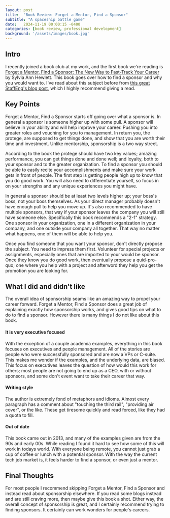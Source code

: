 ```yaml
---
layout: post
title:  "Book Review: Forget a Mentor, Find a Sponsor"
subtitle: "A spaceship battle game"
date:   2024-11-19 00:00:15 -0400
categories: [book review, professional development]
background: '/assets/images/book.jpg'
---
```


## Intro

I recently joined a book club at my work, and the first book we're reading is [Forget a Mentor, Find a Sponsor: The New Way to Fast-Track Your Career](https://app.thestorygraph.com/books/865f8716-85fa-4e89-aae0-79e110ab4486) by Sylvia Ann Hewlett. This book goes over how to find a sponsor and why you would want to. I've read about this subject before from [this great StaffEng's blog post](https://staffeng.com/guides/find-your-sponsor/), which I highly recommend giving a read.

## Key Points
Forget a Mentor, Find a Sponsor starts off going over what a sponsor is. In general a sponsor is someone higher up with some pull. A sponsor will believe in your ability and will help improve your career. Pushing you into greater roles and vouching for you to management. In return you, the protege, are supposed to get things done, and show that you are worth their time and investment. Unlike mentorship, sponsorship is a two way street.

According to the book the protege should have two key values; amazing performance, you can get things done and done well; and loyalty, both to your sponsor and to the greater organization. To find a sponsor you should be able to easily recite your accomplishments and make sure your work gets in front of people. The first step is getting people high up to know that you do good work. You will also need to differentiate yourself, so focus in on your strengths and any unique experiences you might have.

In general a sponsor should be at least two levels higher up; your boss's boss, not your boss themselves. As your direct manager probably doesn't have enough pull to help you move up. It's also recommended to have multiple sponsors, that way if your sponsor leaves the company you will still have someone else. Specifically this book recommends a "2-1" strategy. One sponsor in your organization, one in a different organization in your company, and one outside your company all together. That way no matter what happens, one of them will be able to help you. 

Once you find someone that you want your sponsor, don't directly propose the subject. You need to impress them first. Volunteer for special projects or assignments, especially ones that are imported to your would be sponsor. Once they know you do good work, then eventually propose a quid-pro-quo; one where you help with a project and afterword they help you get the promotion you are looking for.


## What I did and didn't like

The overall idea of sponsorship seams like an amazing way to propel your career forward. Forget a Mentor, Find a Sponsor does a great job of explaining exactly how sponsorship works, and gives good tips on what to do to find a sponsor. However there is many things I do not like about this book.

#### It is very executive focused
With the exception of a couple academia examples, everything in this book focuses on executives and people management. All of the stories are people who were successfully sponsored and are now a VPs or C-suite. This makes me wonder if the examples, and the underlying data, are biased. This focus on executives leaves the question of how would this work for others; most people are not going to end up as a CEO, with or without sponsors, and some don't event want to take their career that way.

#### Writing style
The author is extremely fond of metaphors and idioms. Almost every paragraph has a comment about "touching the third rail", "providing air cover", or the like. These get tiresome quickly and read forced, like they had a quota to fill.

#### Out of date
This book came out in 2013, and many of the examples given are from the 90s and early 00s. While reading I found it hard to see how some of this will work in todays world. With everyone being remote, you cannot just grab a cup of coffee or lunch with a potential sponsor. With the way the current tech job market is, it feels harder to find a sponsor, or even just a mentor. 

## Final Thoughts

For most people I recommend skipping Forget a Mentor, Find a Sponsor and instead read about sponsorship elsewhere. If you read some blogs instead and are still craving more, then maybe give this book a shot. Either way, the overall concept of sponsorship is great, and I certainly recommend trying to finding sponsors. It certainly can work wonders for people's careers.
